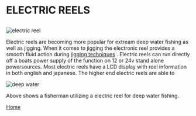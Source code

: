 # ELECTRIC REELS  
## 

![electric reel](http://i.ebayimg.com/00/s/NTAwWDUwMA==/z/4LYAAMXQlgtS-owV/$_3.JPG?set_id=2)  

Electric reels are becoming more popular for extream deep water fishing as well as jigging.  When it comes to jigging the electronic reel provides a smooth fluid action during [jigging techniques](https://youtu.be/YNKKasCpZhI) .  Electric reels can run directly off a boats power supply of the function on 12 or 24v stand alone powersources.  Most electric reels have a LCD display with reel information in both english and japanese.  The higher end electric reels are able to 

![deep water](http://www.stuartflsportfishing.com/i/fish%202010/Kristal_Electric_Reel.jpg)  

Above shows a fisherman utilizing a electric reel for deep water fishing.  


[Home](index.md)  

